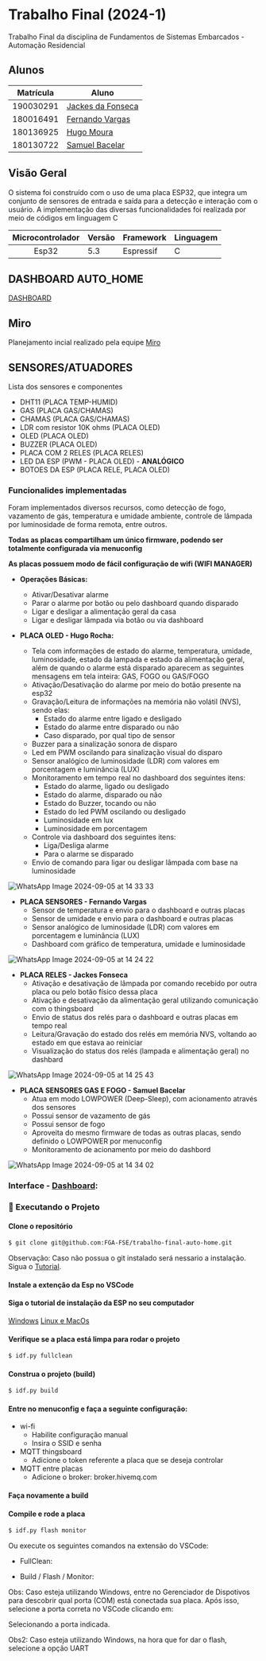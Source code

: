 # Trabalho Final (2024-1)

Trabalho Final da disciplina de Fundamentos de Sistemas Embarcados - Automação Residencial

## Alunos

| Matrícula | Aluno                                                            |
| --------- | -----------------------------------------------------------------|
| 190030291	| [Jackes da Fonseca](https://github.com/jackesfonseca)            |
| 180016491 | [Fernando Vargas](https://github.com/SFernandoS)            |
| 180136925 | [Hugo Moura](https://github.com/hugorochaffs)      |
| 180130722 | [Samuel Bacelar](https://github.com/SamuelNoB) |

## Visão Geral

O sistema foi construído com o uso de uma placa ESP32, que integra um conjunto de sensores de entrada e saída para a detecção e interação com o usuário. A implementação das diversas funcionalidades foi realizada por meio de códigos em linguagem C

| Microcontrolador  | Versão | Framework |  Linguagem  |
| :---------------: | ------ | --------- | ----------- |
|      Esp32        | 5.3  | Espressif |      C      |

## DASHBOARD AUTO_HOME
[DASHBOARD](http://thingsboard.lappis.rocks:443/dashboards/5e79e060-60fe-11ef-a0ba-5ffd78de135f)

## Miro
Planejamento incial realizado pela equipe
[Miro](https://miro.com/welcomeonboard/NEhoaGI2OUp4d2hjWlF5ejlrb3hNTmdDTkYyTXA4Q3F4N3VGYVFkdzR3NGg0RHFoVGhpc2p3Z2JaWUdSTnN4SnwzMDc0NDU3MzU0ODM5NDcyMTU0fDI=?share_link_id=266227491757)

## SENSORES/ATUADORES
Lista dos sensores e componentes
- DHT11 (PLACA TEMP-HUMID)
- GAS (PLACA GAS/CHAMAS)
- CHAMAS (PLACA GAS/CHAMAS)
- LDR com resistor 10K ohms (PLACA OLED)
- OLED (PLACA OLED)
- BUZZER (PLACA OLED)
- PLACA COM 2 RELES (PLACA RELES)
- LED DA ESP (PWM - PLACA OLED) - **ANALÓGICO**
- BOTOES DA ESP (PLACA RELE, PLACA OLED)

### Funcionalides implementadas

Foram implementados diversos recursos, como detecção de fogo, vazamento de gás, temperatura e umidade ambiente, controle de lâmpada por luminosidade de forma remota, entre outros.

**Todas as placas compartilham um único firmware, podendo ser totalmente configurada via menuconfig**

**As placas possuem modo de fácil configuração de wifi (WIFI MANAGER)**

- **Operações Básicas:**
  - Ativar/Desativar alarme
  - Parar o alarme por botão ou pelo dashboard quando disparado
  - Ligar e desligar a alimentação geral da casa
  - Ligar e desligar lâmpada via botão ou via dashboard
    
- **PLACA OLED - Hugo Rocha:**
  - Tela com informações de estado do alarme, temperatura, umidade, luminosidade, estado da lampada e estado da alimentação geral, além de quando o alarme está disparado aparecem as seguintes mensagens em tela inteira: GAS, FOGO ou GAS/FOGO
  - Ativação/Desativação do alarme por meio do botão presente na esp32
  - Gravação/Leitura de informações na memória não volátil (NVS), sendo elas:
    - Estado do alarme entre ligado e desligado
    - Estado do alarme entre disparado ou não
    - Caso disparado, por qual tipo de sensor
  - Buzzer para a sinalização sonora de disparo
  - Led em PWM oscilando para sinalização visual do disparo
  - Sensor analógico de luminosidade (LDR) com valores em porcentagem e luminância (LUX)
  - Monitoramento em tempo real no dashboard dos seguintes itens:
    - Estado do alarme, ligado ou desligado
    - Estado do alarme, disparado ou não
    - Estado do Buzzer, tocando ou não
    - Estado do led PWM oscilando ou desligado
    - Luminosidade em lux
    - Luminosidade em porcentagem
  - Controle via dashboard dos seguintes itens:
    - Liga/Desliga alarme
    - Para o alarme se disparado
  - Envio de comando para ligar ou desligar lâmpada com base na luminosidade

![WhatsApp Image 2024-09-05 at 14 33 33](https://github.com/user-attachments/assets/83b5efec-875d-48f2-a20e-fe75edfb4d01)

- **PLACA SENSORES - Fernando Vargas**
  - Sensor de temperatura e envio para o dashboard e outras placas
  - Sensor de umidade e envio para o dashboard e outras placas
  - Sensor analógico de luminosidade (LDR) com valores em porcentagem e luminância (LUX)
  - Dashboard com gráfico de temperatura, umidade e luminosidade

![WhatsApp Image 2024-09-05 at 14 24 22](https://github.com/user-attachments/assets/d8d1cc75-3777-4e91-ba34-41b2925b5f9e)


- **PLACA RELES - Jackes Fonseca**
  - Ativação e desativação de lâmpada por comando recebido por outra placa ou pelo botão físico dessa placa
  - Ativação e desativação da alimentação geral utilizando comunicação com o thingsboard
  - Envio de status dos relés para o dashboard e outras placas em tempo real
  - Leitura/Gravação do estado dos relés em memória NVS, voltando ao estado em que estava ao reiniciar
  - Visualização do status dos relés (lampada e alimentação geral) no dashbard

![WhatsApp Image 2024-09-05 at 14 25 43](https://github.com/user-attachments/assets/7be44960-d50e-4307-a193-d24bb43b5db2)


- **PLACA SENSORES GAS E FOGO - Samuel Bacelar**
  - Atua em modo LOWPOWER (Deep-Sleep), com acionamento através dos sensores
  - Possui sensor de vazamento de gás
  - Possui sensor de fogo
  - Aproveita do mesmo firmware de todas as outras placas, sendo definido o LOWPOWER por menuconfig
  - Monitoramento de acionamento por meio do dashbord

![WhatsApp Image 2024-09-05 at 14 34 02](https://github.com/user-attachments/assets/bbe57ce9-f4b9-4a5e-88c2-9bc7e19afcc5)


### Interface - [Dashboard](http://thingsboard.lappis.rocks:443/dashboards/5e79e060-60fe-11ef-a0ba-5ffd78de135f):


### 🔂 Executando o Projeto

#### Clone o repositório

```bash 
$ git clone git@github.com:FGA-FSE/trabalho-final-auto-home.git
```

Observação: Caso não possua o git instalado será nessario a instalação. Sigua o [Tutorial](https://git-scm.com/book/pt-br/v2/Começando-Instalando-o-Git).

#### Instale a extenção da Esp no VSCode

#### Siga o tutorial de instalação da ESP no seu computador

[Windows](https://docs.espressif.com/projects/esp-idf/en/latest/esp32/get-started/windows-setup.html)
[Linux e MacOs](https://docs.espressif.com/projects/esp-idf/en/latest/esp32/get-started/linux-macos-setup.html)

#### Verifique se a placa está limpa para rodar o projeto

```bash 
$ idf.py fullclean
```

#### Construa o projeto (build)

```bash 
$ idf.py build
```

#### Entre no menuconfig e faça a seguinte configuração:
* wi-fi
  - Habilite configuração manual
  - Insira o SSID e senha
* MQTT thingsboard
  - Adicione o token referente a placa que se deseja controlar
* MQTT entre placas
  - Adicione o broker: broker.hivemq.com

#### Faça novamente a build

#### Compile e rode a placa

```bash
$ idf.py flash monitor
```

Ou execute os seguintes comandos na extensão do VSCode:
- FullClean:

- Build / Flash / Monitor:

Obs: Caso esteja utilizando Windows, entre no Gerenciador de Dispotivos para descobrir qual porta (COM) está conectada sua placa. Após isso, selecione a porta correta no VSCode clicando em:

Selecionando a porta indicada.

Obs2: Caso esteja utilizando Windows, na hora que for dar o flash, selecione a opção UART

